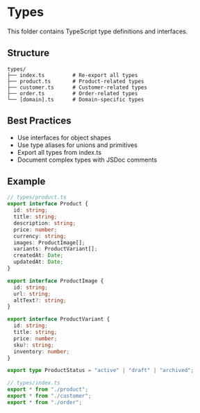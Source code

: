 # Types

This folder contains TypeScript type definitions and interfaces.

## Structure

```
types/
├── index.ts         # Re-export all types
├── product.ts       # Product-related types
├── customer.ts      # Customer-related types
├── order.ts         # Order-related types
└── [domain].ts      # Domain-specific types
```

## Best Practices

- Use interfaces for object shapes
- Use type aliases for unions and primitives
- Export all types from index.ts
- Document complex types with JSDoc comments

## Example

```typescript
// types/product.ts
export interface Product {
  id: string;
  title: string;
  description: string;
  price: number;
  currency: string;
  images: ProductImage[];
  variants: ProductVariant[];
  createdAt: Date;
  updatedAt: Date;
}

export interface ProductImage {
  id: string;
  url: string;
  altText?: string;
}

export interface ProductVariant {
  id: string;
  title: string;
  price: number;
  sku?: string;
  inventory: number;
}

export type ProductStatus = "active" | "draft" | "archived";

// types/index.ts
export * from "./product";
export * from "./customer";
export * from "./order";
```
